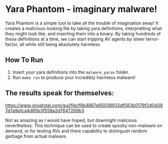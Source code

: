 # Yara Phantom - imaginary malware!
Yara Phantom is a simple tool to take all the trouble of imagination away!
It creates a malicious-looking file by taking yara definitions, interpretting what they might look like, and inserting them into a binary.
By taking hundreds of these definitions at a time, we can start tripping AV agents by sheer terror-factor, all while still being absolutely harmless.

## How To Run
1. Insert your yara definitions into the `malware_yaras` folder.
2. Run `make run` to produce your incredibly harmless malware!

## The results speak for themselves:
https://www.virustotal.com/gui/file/f9b4867e65038932df583b0178f2d04097d7a9a1ca4d85b3f558a2d7647269b3

Not as amazing as I would have hoped, but downright malicious nevertheless.
This technique can be used to create spooky non-malware on demand,
or for testing AVs and there capability to distingush random garbage from actual malware.





